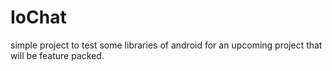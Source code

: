 # IoChat
simple project to test some libraries of android for an upcoming project that will be feature packed.

